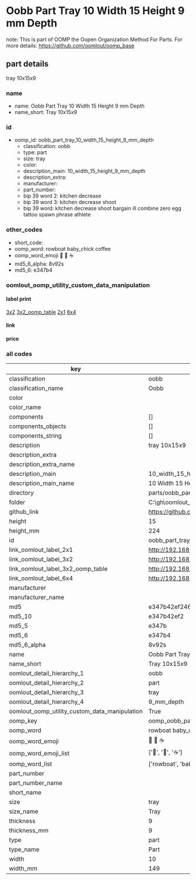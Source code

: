 # Oobb Part Tray 10 Width 15 Height 9 mm Depth  

note: This is part of OOMP the Oopen Organization Method For Parts. For more details: https://github.com/oomlout/oomp_base

##  part details
  



tray 10x15x9



### name
* name: Oobb Part Tray 10 Width 15 Height 9 mm Depth
* name_short: Tray 10x15x9 
### id
* oomp_id: oobb_part_tray_10_width_15_height_9_mm_depth
  * classification: oobb
  * type: part
  * size: tray
  * color: 
  * description_main: 10_width_15_height_9_mm_depth
  * description_extra: 
  * manufacturer: 
  * part_number: 
  * bip 39 word 2: kitchen decrease
  * bip 39 word 3: kitchen decrease shoot
  * bip 39 word: kitchen decrease shoot bargain ill combine zero egg tattoo spawn phrase athlete

### other_codes
* short_code: 
* oomp_word: rowboat baby_chick coffee
* oomp_word_emoji :rowboat: :baby_chick: :coffee:
* md5_6_alpha: 8v92s
* md5_6: e347b4






### oomlout_oomp_utility_custom_data_manipulation
#### label print
[3x2](http://192.168.1.245:1112/?label=oomp%208v92s)
[3x2_oomp_table](http://192.168.1.108:1112/?label=oomp%208v92s)
[2x1](http://192.168.1.242:1112/?label=oomp%208v92s)
[6x4](http://192.168.1.55:1112/?label=oomp%208v92s)    

#### link

                              

#### price







### all codes 
| key | value |  
| --- | --- |  
| classification | oobb |  
| classification_name | Oobb |  
| color |  |  
| color_name |  |  
| components | [] |  
| components_objects | [] |  
| components_string | [] |  
| description | tray 10x15x9 |  
| description_extra |  |  
| description_extra_name |  |  
| description_main | 10_width_15_height_9_mm_depth |  
| description_main_name | 10 Width 15 Height 9 mm Depth |  
| directory | parts/oobb_part_tray_10_width_15_height_9_mm_depth |  
| folder | C:\gh\oomlout_oobb_version_4_generated_parts\parts\oobb_part_tray_10_width_15_height_9_mm_depth |  
| github_link | https://github.com/oomlout/oomlout_oomp_part_src/tree/main/parts/oobb_part_tray_10_width_15_height_9_mm_depth |  
| height | 15 |  
| height_mm | 224 |  
| id | oobb_part_tray_10_width_15_height_9_mm_depth |  
| link_oomlout_label_2x1 | http://192.168.1.242:1112/?label=oomp%208v92s |  
| link_oomlout_label_3x2 | http://192.168.1.245:1112/?label=oomp%208v92s |  
| link_oomlout_label_3x2_oomp_table | http://192.168.1.108:1112/?label=oomp%208v92s |  
| link_oomlout_label_6x4 | http://192.168.1.55:1112/?label=oomp%208v92s |  
| manufacturer |  |  
| manufacturer_name |  |  
| md5 | e347b42ef246dff4b7b8712b8d0e4bd8 |  
| md5_10 | e347b42ef2 |  
| md5_5 | e347b |  
| md5_6 | e347b4 |  
| md5_6_alpha | 8v92s |  
| name | Oobb Part Tray 10 Width 15 Height 9 mm Depth |  
| name_short | Tray 10x15x9  |  
| oomlout_detail_hierarchy_1 | oobb |  
| oomlout_detail_hierarchy_2 | part |  
| oomlout_detail_hierarchy_3 | tray |  
| oomlout_detail_hierarchy_4 | 9_mm_depth |  
| oomlout_oomp_utility_custom_data_manipulation | True |  
| oomp_key | oomp_oobb_part_tray_10_width_15_height_9_mm_depth |  
| oomp_word | rowboat baby_chick coffee |  
| oomp_word_emoji | :rowboat: :baby_chick: :coffee: |  
| oomp_word_emoji_list | [':rowboat:', ':baby_chick:', ':coffee:'] |  
| oomp_word_list | ['rowboat', 'baby_chick', 'coffee'] |  
| part_number |  |  
| part_number_name |  |  
| short_name |  |  
| size | tray |  
| size_name | Tray |  
| thickness | 9 |  
| thickness_mm | 9 |  
| type | part |  
| type_name | Part |  
| width | 10 |  
| width_mm | 149 |  
